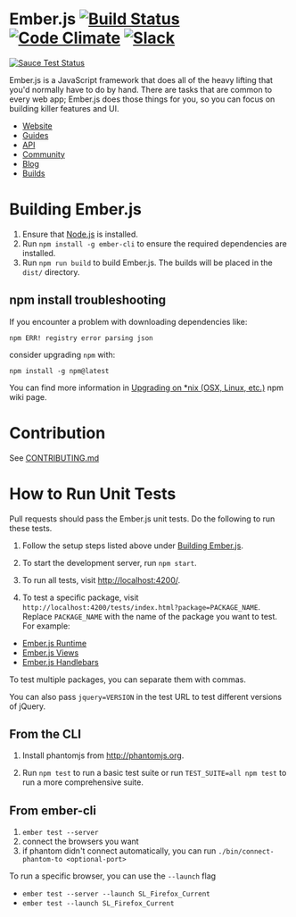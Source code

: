 # Ember.js [![Build Status](https://secure.travis-ci.org/emberjs/ember.js.svg?branch=master)](http://travis-ci.org/emberjs/ember.js) [![Code Climate](https://codeclimate.com/github/emberjs/ember.js.svg)](https://codeclimate.com/github/emberjs/ember.js) [![Slack](https://ember-community-slackin.herokuapp.com/badge.svg)](https://ember-community-slackin.herokuapp.com)
[![Sauce Test Status](https://saucelabs.com/browser-matrix/ember-ci.svg)](https://saucelabs.com/u/ember-ci)


Ember.js is a JavaScript framework that does all of the heavy lifting
that you'd normally have to do by hand. There are tasks that are common
to every web app; Ember.js does those things for you, so you can focus
on building killer features and UI.

- [Website](http://emberjs.com)
- [Guides](http://guides.emberjs.com)
- [API](http://emberjs.com/api)
- [Community](http://emberjs.com/community)
- [Blog](http://emberjs.com/blog)
- [Builds](http://emberjs.com/builds)

# Building Ember.js

1. Ensure that [Node.js](http://nodejs.org/) is installed.
2. Run `npm install -g ember-cli` to ensure the required dependencies are installed.
3. Run `npm run build` to build Ember.js. The builds will be placed in the `dist/` directory.

## npm install troubleshooting

If you encounter a problem with downloading dependencies like:

```
npm ERR! registry error parsing json
```

consider upgrading `npm` with:

```
npm install -g npm@latest
```

You can find more information in [Upgrading on *nix (OSX, Linux, etc.)](https://github.com/npm/npm/wiki/Troubleshooting#upgrading-on-nix-osx-linux-etc) npm wiki page.

# Contribution

See [CONTRIBUTING.md](https://github.com/emberjs/ember.js/blob/master/CONTRIBUTING.md)

# How to Run Unit Tests

Pull requests should pass the Ember.js unit tests. Do the following to run these tests.

1. Follow the setup steps listed above under [Building Ember.js](#building-emberjs).

2. To start the development server, run `npm start`.

3. To run all tests, visit <http://localhost:4200/>.

4. To test a specific package, visit `http://localhost:4200/tests/index.html?package=PACKAGE_NAME`. Replace
`PACKAGE_NAME` with the name of the package you want to test. For
example:

  * [Ember.js Runtime](http://localhost:4200/tests/index.html?package=ember-runtime)
  * [Ember.js Views](http://localhost:4200/tests/index.html?package=ember-views)
  * [Ember.js Handlebars](http://localhost:4200/tests/index.html?package=ember-handlebars)

To test multiple packages, you can separate them with commas.

You can also pass `jquery=VERSION` in the test URL to test different
versions of jQuery.

## From the CLI

1. Install phantomjs from http://phantomjs.org.

2. Run `npm test` to run a basic test suite or run `TEST_SUITE=all npm test` to
   run a more comprehensive suite.

## From ember-cli

1. `ember test --server`
2. connect the browsers you want
3. if phantom didn't connect automatically, you can run `./bin/connect-phantom-to <optional-port>`

To run a specific browser, you can use the `--launch` flag

* `ember test --server --launch SL_Firefox_Current`
* `ember test --launch SL_Firefox_Current`
